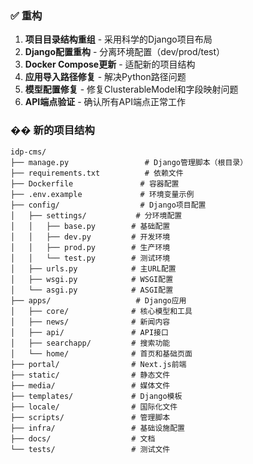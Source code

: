 ### ✅ 重构

1. **项目目录结构重组** - 采用科学的Django项目布局
2. **Django配置重构** - 分离环境配置（dev/prod/test）
3. **Docker Compose更新** - 适配新的项目结构
4. **应用导入路径修复** - 解决Python路径问题
5. **模型配置修复** - 修复ClusterableModel和字段映射问题
6. **API端点验证** - 确认所有API端点正常工作

### ��️ 新的项目结构

```
idp-cms/
├── manage.py                 # Django管理脚本（根目录）
├── requirements.txt          # 依赖文件
├── Dockerfile               # 容器配置
├── .env.example             # 环境变量示例
├── config/                  # Django项目配置
│   ├── settings/           # 分环境配置
│   │   ├── base.py        # 基础配置
│   │   ├── dev.py         # 开发环境
│   │   ├── prod.py        # 生产环境
│   │   └── test.py        # 测试环境
│   ├── urls.py            # 主URL配置
│   ├── wsgi.py            # WSGI配置
│   └── asgi.py            # ASGI配置
├── apps/                   # Django应用
│   ├── core/              # 核心模型和工具
│   ├── news/              # 新闻内容
│   ├── api/               # API接口
│   ├── searchapp/         # 搜索功能
│   └── home/              # 首页和基础页面
├── portal/                # Next.js前端
├── static/                # 静态文件
├── media/                 # 媒体文件
├── templates/             # Django模板
├── locale/                # 国际化文件
├── scripts/               # 管理脚本
├── infra/                 # 基础设施配置
├── docs/                  # 文档
└── tests/                 # 测试文件
```


